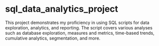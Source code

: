 # sql_data_analytics_project
This project demonstrates my proficiency in using SQL scripts for data exploration, analytics, and reporting. The script covers various analyses such as database exploration, measures and metrics, time-based trends, cumulative analytics, segmentation, and more. 
